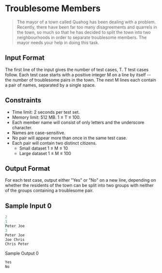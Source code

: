 # Troublesome Members

> The mayor of a town called Quahog has been dealing with a problem. Recently, there have been far too many 
> disagreements and quarrels in the town, so much so that he has decided to split the town into two neighbourhoods 
> in order to separate troublesome members. The mayor needs your help in doing this task.

## Input Format
The first line of the input gives the number of test cases, T.
T test cases follow.
Each test case starts with a positive integer M on a line by itself -- the number of troublesome pairs in the town.
The next M lines each contain a pair of names, separated by a single space.

## Constraints
- Time limit: 2 seconds per test set.
- Memory limit: 512 MB.
1 ≤ T ≤ 100.
- Each member name will consist of only letters and the underscore character.
- Names are case-sensitive.
- No pair will appear more than once in the same test case.
- Each pair will contain two distinct citizens.
  - Small dataset
      1 ≤ M ≤ 10
  - Large dataset
      1 ≤ M ≤ 100

## Output Format
For each test case, output either "Yes" or "No" on a new line, depending on whether the residents of the town can be split into two 
groups with neither of the groups containing a troublesome pair.

## Sample Input 0
```cpp
2
1
Peter Joe
3
Peter Joe
Joe Chris
Chris Peter
```

Sample Output 0
```cpp
Yes
No
```
